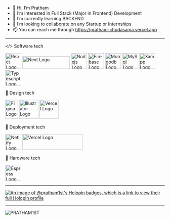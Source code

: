 - 👋 Hi, I’m Pratham
- 👀 I’m interested in Full Stack (Major in Frontend) Development
- 🌱 I’m currently learning BACKEND
- 💞️ I’m looking to collaborate on any Startup or Internships
- 📫 You can reach me through https://pratham-chudasama.vercel.app

---
</> Software tech

<img src="https://cdn.worldvectorlogo.com/logos/react-2.svg" alt="React Logo" width="50" height="50"/> <img src="https://upload.wikimedia.org/wikipedia/commons/thumb/8/8e/Nextjs-logo.svg/591px-Nextjs-logo.svg.png?20230404233503" alt="Next Logo" width="150" height="40"/> <img src="https://cdn.worldvectorlogo.com/logos/nodejs-icon.svg" alt="Nodejs Logo" width="50" height="50"/> <img src="https://cdn.worldvectorlogo.com/logos/firebase-1.svg" alt="Firebase Logo" width="50" height="50"/> <img src="https://cdn.worldvectorlogo.com/logos/mongodb-icon-1.svg" alt="Mongodb Logo" width="50" height="50"/> <img src="https://cdn.worldvectorlogo.com/logos/mysql-6.svg" alt="MySql Logo" width="50" height="50"/> <img src="https://cdn.worldvectorlogo.com/logos/xampp.svg" alt="Xampp Logo" width="50" height="50"/> <img src="https://upload.wikimedia.org/wikipedia/commons/4/4c/Typescript_logo_2020.svg" alt="Typescript Logo" width="50" height="50"/>

🎨 Design tech

<img src="https://upload.wikimedia.org/wikipedia/commons/thumb/3/33/Figma-logo.svg/600px-Figma-logo.svg.png?20190122211436" alt="Figma Logo" width="40" height="60"/> <img src="https://cdn.worldvectorlogo.com/logos/adobe-illustrator-cc-icon.svg" alt="Illustrator Logo" width="60" height="60"/> <img src="https://cdn.worldvectorlogo.com/logos/adobe-photoshop-2.svg" alt="Vercel Logo" width="60" height="60"/>

📡 Deployment tech

<img src="https://cdn.worldvectorlogo.com/logos/netlify.svg" alt="Netlify Logo" width="50" height="50"/> <img src="https://upload.wikimedia.org/wikipedia/commons/thumb/5/5e/Vercel_logo_black.svg/768px-Vercel_logo_black.svg.png?20221002000905" alt="Vercel Logo" width="190" height="50"/>


🦾 Hardware tech

<img src="https://cdn.worldvectorlogo.com/logos/espressif-systems.svg" alt="Espress Logo" width="50" height="50"/>

---

[![An image of @pratham1st's Holopin badges, which is a link to view their full Holopin profile](https://holopin.me/pratham1st)](https://holopin.io/@pratham1st)

---

<p align="left"> <img src="https://komarev.com/ghpvc/?username=PRATHAM1ST&label=Profile%20views&color=0e75b6&style=flat" alt="PRATHAM1ST" /> </p>

<!---
PRATHAM1ST/PRATHAM1ST is a ✨ special ✨ repository because its `README.md` (this file) appears on your GitHub profile.
You can click the Preview link to take a look at your changes.
--->
